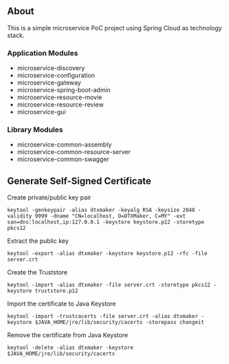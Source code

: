 ## About

This is a simple microservice PoC project using Spring Cloud as technology stack.

### Application Modules

* microservice-discovery
* microservice-configuration
* microservice-gateway
* microservice-spring-boot-admin
* microservice-resource-movie
* microservice-resource-review
* microservice-gui

### Library Modules

* microservice-common-assembly
* microservice-common-resource-server
* microservice-common-swagger

## Generate Self-Signed Certificate

Create private/public key pair

```
keytool -genkeypair -alias dtxmaker -keyalg RSA -keysize 2048 -validity 9999 -dname "CN=localhost, O=DTXMaker, C=MY" -ext san=dns:localhost,ip:127.0.0.1 -keystore keystore.p12 -storetype pkcs12
```

Extract the public key

```
keytool -export -alias dtxmaker -keystore keystore.p12 -rfc -file server.crt
```

Create the Truststore

```
keytool -import -alias dtxmaker -file server.crt -storetype pkcs12 -keystore truststore.p12
```

Import the certificate to Java Keystore

```
keytool -import -trustcacerts -file server.crt -alias dtxmaker -keystore $JAVA_HOME/jre/lib/security/cacerts -storepass changeit
```

Remove the certificate from Java Keystore

```
keytool -delete -alias dtxmaker -keystore $JAVA_HOME/jre/lib/security/cacerts
```
